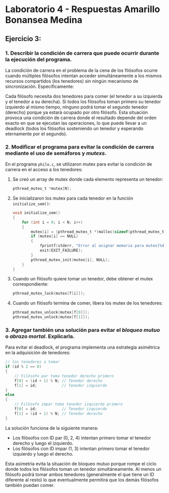 # Laboratorio 4 - Respuestas Amarillo Bonansea Medina
## Ejercicio 3:

### 1. Describir la condición de carrera que puede ocurrir durante la ejecución del programa.
La condición de carrera en el problema de la cena de los filósofos ocurre cuando múltiples filósofos intentan acceder simultáneamente a los mismos recursos compartidos (los tenedores) sin ningún mecanismo de sincronización. Específicamente:

Cada filósofo necesita dos tenedores para comer (el tenedor a su izquierda y el tenedor a su derecha).
Si todos los filósofos toman primero su tenedor izquierdo al mismo tiempo, ninguno podrá tomar el segundo tenedor (derecho) porque ya estará ocupado por otro filósofo.
Esta situación provoca una condición de carrera donde el resultado depende del orden exacto en que se ejecutan las operaciones, lo que puede llevar a un deadlock (todos los filósofos sosteniendo un tenedor y esperando eternamente por el segundo).

### 2. Modificar el programa para evitar la condición de carrera mediante el uso de semáforos y _mutexs_.

En el programa `philo.c`, se utilizaron mutex para evitar la condición de carrera en el acceso a los tenedores:

1. Se creó un array de mutex donde cada elemento representa un tenedor:
   ```c
   pthread_mutex_t *mutex[N];
   ```

2. Se inicializaron los mutex para cada tenedor en la función `initialize_sem()`:
   ```c
   void initialize_sem()
   {
       for (int i = 0; i < N; i++)
       {
           mutex[i] = (pthread_mutex_t *)malloc(sizeof(pthread_mutex_t));
           if (mutex[i] == NULL)
           {
               fprintf(stderr, "Error al asignar memoria para mutex[%d]\n", i);
               exit(EXIT_FAILURE);
           }
           pthread_mutex_init(mutex[i], NULL);
       }
   }
   ```

3. Cuando un filósofo quiere tomar un tenedor, debe obtener el mutex correspondiente:
   ```c
   pthread_mutex_lock(mutex[f[i]]);
   ```

4. Cuando un filósofo termina de comer, libera los mutex de los tenedores:
   ```c
   pthread_mutex_unlock(mutex[f[0]]);
   pthread_mutex_unlock(mutex[f[1]]);
   ```


### 3. Agregar también una solución para evitar el _bloqueo mutuo_ o _abrazo mortal_. Explicarla.

Para evitar el deadlock, el programa implementa una estrategia asimétrica en la adquisición de tenedores:

```c
// los tenedores a tomar
if (id % 2 == 0)
{
    // Filósofo par toma tenedor derecho primero
    f[0] = (id + 1) % N; // Tenedor derecho
    f[1] = id;           // Tenedor izquierdo
}
else
{
    // Filósofo impar toma tenedor izquierdo primero
    f[0] = id;           // Tenedor izquierdo
    f[1] = (id + 1) % N; // Tenedor derecho
}
```

La solución funciona de la siguiente manera:

- Los filósofos con ID par (0, 2, 4) intentan primero tomar el tenedor derecho y luego el izquierdo.
- Los filósofos con ID impar (1, 3) intentan primero tomar el tenedor izquierdo y luego el derecho.

Esta asimetría evita la situación de bloqueo mutuo porque rompe el ciclo donde todos los filósofos toman un tenedor simultáneamente. Al menos un filósofo podrá tomar ambos tenedores (generalmente el que tiene un ID diferente al resto) lo que eventualmente permitirá que los demás filósofos también puedan comer.